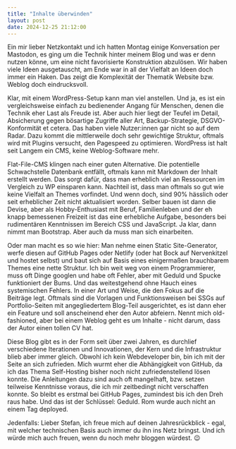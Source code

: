```yaml
---
title: "Inhalte überwinden"
layout: post
date: 2024-12-25 21:12:00
---
```


Ein mir lieber Netzkontakt und ich hatten Montag einige Konversation per Mastodon, es ging um die Technik hinter meinem Blog und was er denn nutzen könne, um eine nicht favorisierte Konstruktion abzulösen. Wir haben viele Ideen ausgetauscht, am Ende war in all der Vielfalt an Ideen doch immer ein Haken. Das zeigt die Komplexität der Thematik Website bzw. Weblog doch eindrucksvoll.

Klar, mit einem WordPress-Setup kann man viel anstellen. Und ja, es ist ein vergleichsweise einfach zu bedienender Angang für Menschen, denen die Technik eher Last als Freude ist. Aber auch hier liegt der Teufel im Detail, Absicherung gegen bösartige Zugriffe aller Art, Backup-Strategie, DSGVO-Konformität et cetera. Das haben viele Nutzer:innen gar nicht so auf dem Radar. Dazu kommt die mittlerweile doch sehr gewichtige Struktur, oftmals wird mit Plugins versucht, den Pagespeed zu optimieren. WordPress ist halt seit Langem ein CMS, keine Weblog-Software mehr.

Flat-File-CMS klingen nach einer guten Alternative. Die potentielle Schwachstelle Datenbank entfällt, oftmals kann mit Markdown der Inhalt erstellt werden. Das sorgt dafür, dass man erheblich viel an Ressourcen im Vergleich zu WP einsparen kann. Nachteil ist, dass man oftmals so gut wie keine Vielfalt an Themes vorfindet. Und wenn doch, sind 90% hässlich oder seit erheblicher Zeit nicht aktualisiert worden. Selber bauen ist dann die Devise, aber als Hobby-Enthusiast mit Beruf, Familienleben und der eh knapp bemessenen Freizeit ist das eine erhebliche Aufgabe, besonders bei rudimentären Kenntnissen im Bereich CSS und JavaScript. Ja klar, dann nimmt man Bootstrap. Aber auch da muss man sich einarbeiten.

Oder man macht es so wie hier: Man nehme einen Static Site-Generator, werfe diesen auf GitHub Pages oder Netlify (oder hat Bock auf Nervenkitzel und hostet selbst) und baut sich auf Basis eines einigermaßen brauchbarem Themes eine nette Struktur. Ich bin weit weg von einem Programmierer, muss oft Dinge googlen und habe oft Fehler, aber mit Geduld und Spucke funktioniert der Bums. Und das weitestgehend ohne Hauch eines systemischen Fehlers. In einer Art und Weise, die den Fokus auf die Beiträge legt. Oftmals sind die Vorlagen und Funktionsweisen bei SSGs auf Portfolio-Seiten mit angegliedertem Blog-Teil ausgerichtet, es ist dann eher ein Feature und soll anscheinend eher den Autor abfeiern. Nennt mich old-fashioned, aber bei einem Weblog geht es um Inhalte - nicht darum, dass der Autor einen tollen CV hat.

Diese Blog gibt es in der Form seit über zwei Jahren, es durchlief verschiedene Iterationen und Innovationen, der Kern und die Infrastruktur blieb aber immer gleich. Obwohl ich kein Webdeveloper bin, bin ich mit der Seite an sich zufrieden. Mich wurmt eher die Abhängigkeit von GitHub, da ich das Thema Self-Hosting bisher noch nicht zufriedenstellend lösen konnte. Die Anleitungen dazu sind auch oft mangelhaft, bzw. setzen teilweise Kenntnisse voraus, die ich mir zeitbedingt nicht verschaffen konnte. So bleibt es erstmal bei GitHub Pages, zumindest bis ich den Dreh raus habe. Und das ist der Schlüssel: Geduld. Rom wurde auch nicht an einem Tag deployed.

Jedenfalls: Lieber Stefan, ich freue mich auf deinen Jahresrückblick - egal, mit welcher technischen Basis auch immer du ihn ins Netz bringst. Und ich würde mich auch freuen, wenn du noch mehr bloggen würdest. 😉